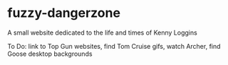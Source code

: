 fuzzy-dangerzone
================

A small website dedicated to the life and times of Kenny Loggins

To Do: link to Top Gun websites, find Tom Cruise gifs, watch Archer, find Goose desktop backgrounds